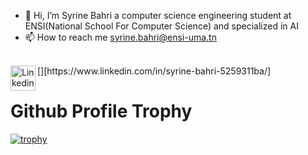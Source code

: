 - 👋 Hi, I’m Syrine Bahri a computer science engineering student at ENSI(National School For Computer Science) and specialized in AI
- 📫 How to reach me syrine.bahri@ensi-uma.tn
<!---
SyrineB11/SyrineB11 is a ✨ special ✨ repository because its `README.md` (this file) appears on your GitHub profile.
You can click the Preview link to take a look at your changes.
--->
<br />
[<img align="left" alt="Linkedin" width="40px" src="https://user-images.githubusercontent.com/78451998/197417996-27592ac4-adf9-4093-a8a2-b4715f34ed7b.png"/>][https://www.linkedin.com/in/syrine-bahri-5259311ba/]

# Github Profile Trophy

[![trophy](https://github-profile-trophy.vercel.app/?username=ryo-ma&theme=onedark)](https://github.com/ryo-ma/github-profile-trophy)

<br />
